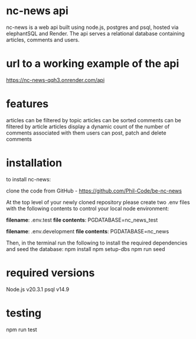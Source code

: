 # nc-news api

nc-news is a web api built using node.js, postgres and psql, hosted via elephantSQL and Render. The api serves a relational database containing articles, comments and users. 

# url to a working example of the api

https://nc-news-qqh3.onrender.com/api

# features

articles can be filtered by topic
articles can be sorted
comments can be filtered by article
articles display a dynamic count of the number of comments associated with them
users can post, patch and delete comments

# installation

to install nc-news:

clone the code from GitHub - https://github.com/Phil-Code/be-nc-news

At the top level of your newly cloned repository please create two .env files with the following contents to control your local node environment:

**filename**: .env.test
**file contents**: PGDATABASE=nc_news_test

**filename**: .env.development
**file contents**: PGDATABASE=nc_news

Then, in the terminal run the following to install the required dependencies and seed the database:
npm install 
npm setup-dbs
npm run seed

# required versions

Node.js v20.3.1
psql v14.9

# testing

npm run test 
